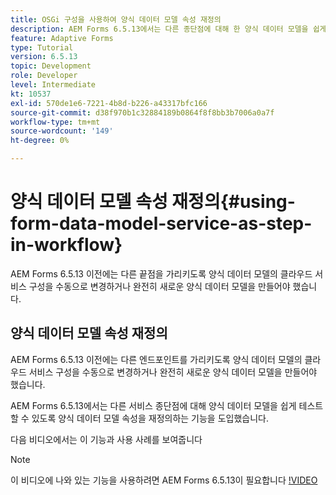 ```yaml
---
title: OSGi 구성을 사용하여 양식 데이터 모델 속성 재정의
description: AEM Forms 6.5.13에서는 다른 종단점에 대해 한 양식 데이터 모델을 쉽게 테스트할 수 있도록 양식 데이터 모델 속성을 재정의하는 기능을 도입했습니다.
feature: Adaptive Forms
type: Tutorial
version: 6.5.13
topic: Development
role: Developer
level: Intermediate
kt: 10537
exl-id: 570de1e6-7221-4b8d-b226-a43317bfc166
source-git-commit: d38f970b1c32884189b0864f8f8bb3b7006a0a7f
workflow-type: tm+mt
source-wordcount: '149'
ht-degree: 0%

---
```


# 양식 데이터 모델 속성 재정의{#using-form-data-model-service-as-step-in-workflow}

AEM Forms 6.5.13 이전에는 다른 끝점을 가리키도록 양식 데이터 모델의 클라우드 서비스 구성을 수동으로 변경하거나 완전히 새로운 양식 데이터 모델을 만들어야 했습니다.

## 양식 데이터 모델 속성 재정의

AEM Forms 6.5.13 이전에는 다른 엔드포인트를 가리키도록 양식 데이터 모델의 클라우드 서비스 구성을 수동으로 변경하거나 완전히 새로운 양식 데이터 모델을 만들어야 했습니다.

AEM Forms 6.5.13에서는 다른 서비스 종단점에 대해 양식 데이터 모델을 쉽게 테스트할 수 있도록 양식 데이터 모델 속성을 재정의하는 기능을 도입했습니다.

다음 비디오에서는 이 기능과 사용 사례를 보여줍니다

>[!NOTE]
>이 비디오에 나와 있는 기능을 사용하려면 AEM Forms 6.5.13이 필요합니다
>[!VIDEO](https://video.tv.adobe.com/v/343762?quality=9&learn=on)
